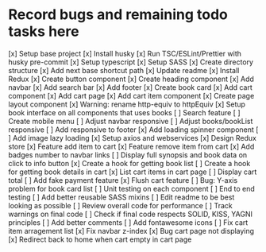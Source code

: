 # Record bugs and remaining todo tasks here

[x] Setup base project
[x] Install husky
[x] Run TSC/ESLint/Prettier with husky pre-commit
[x] Setup typescript
[x] Setup SASS
[x] Create directory structure
[x] Add next base shortcut path
[x] Update readme
[x] Install Redux
[x] Create button component
[x] Create heading component
[x] Add navbar
[x] Add search bar
[x] Add footer
[x] Create book card
[x] Add cart component
[x] Add cart page
[x] Add cart item component
[x] Create page layout component
[x] Warning: rename  http-equiv to httpEquiv
[x] Setup book interface on all components that uses books
[ ] Search feature
[ ] Create mobile menu
[ ] Adjust navbar responsive
[ ] Adjust books/bookList responsive
[ ] Add responsive to footer
[x] Add loading spinner component
[ ] Add image lazy loading
[x] Setup axios and webservices
[x] Design Redux store
[x] Feature add item to cart
[x] Feature remove item from cart
[x] Add badges number to navbar links
[ ] Display full synopsis and book data on click to info button
[x] Create a hook for getting book list
[ ] Create a hook for getting book details in cart
[x] List cart items in cart page
[ ] Display cart total
[ ] Add fake payment feature
[x] Flush cart feature
[ ] Bug: Y-axis problem for book card list
[ ] Unit testing on each component
[ ] End to end testing
[ ] Add better reusable SASS mixins
[ ] Edit readme to be best looking as possible
[ ] Review overall code for performance
[ ] Track warnings on final code
[ ] Check if final code respects SOLID, KISS, YAGNI principles
[ ] Add better comments
[ ] Add fontawesome icons
[ ] Fix cart item arragement list
[x] Fix navbar z-index
[x] Bug cart page not displaying
[x] Redirect back to home when cart empty in cart page